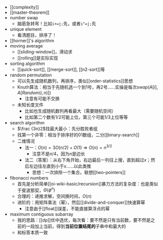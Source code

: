 - [[complexity]]
- [[master-theorem]]
- number swap
  - 脑筋急转弯！比如`i+=j;`先，或者`i^=j;`先
- unique element
  - 看清题目，排序了！
- [[horner]]'s algorithm
- moving average
  - [[sliding-window]]，滑动求
  - [[rolling]]是实际实现
- sorting algorithm
  - [[quick-sort]], [[merge-sort]], [[n2-sort]]等
- random permutation
  - 可以先生成随机数列，再排序，类似[[order-statistics]]思想
  - Knuth算法：相当于先随机选一个到1号，再2号……实操是每次$swap(A[i], A[Random(i,n)])$
    - 注意有可能不交换
  - 未知长度文件
    - 比如也生成随机数列再看最大（需要随机空间）
    - 比如第二个数有1/2可能上位，第三个可能1/3上位等等
- search algorithm
  - $\frac {3n}2$找最大最小：先分胜败者组
  - 找第一个非零：相当于排序好的01数组，二分[[binary-search]]
  - 二维情况
    - 法一：$O(n) = 3O(n/2) + O(1)\Rightarrow O(n) = n^{3/2}$
      - 注意不是$n/4$，因为$n$是边长
    - 法二（答案）：从右下角开始，右边最后一列往上搜，直到超过$x$；然后左边往左直到小于$x$……以此类推
      - 思想：一次排除一个集合。联想[[two-pointers]]
- fibonacci numbers
  - 首先是分析简单[[oi-wiki-basic/recursion]]暴力方法的复杂度：也是类似于斐波那契，$\Theta(\phi^n)$
  - 合理的：递推求解，空间换时间，$O(n)$
  - 进阶的：用矩阵乘法（幂），然后[[divide-and-conquer]]快速算幂
    - 注意由于[[float]]误差，不能直接算浮点的幂
- maximum contiguous subarray
  - 我的思路：[[dp]]优中选优，每次看：要不然是只有当前数，要不然是之前的一段加上当前，得到**当前位置结尾的**子串中和最大的
  - 和标答本质一致